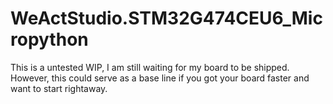 # WeActStudio.STM32G474CEU6_Micropython

This is a untested WIP, I am still waiting for my board to be shipped.
However, this could serve as a base line if you got your board faster and want to start rightaway.